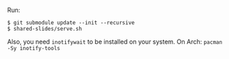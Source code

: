 Run:

```console
$ git submodule update --init --recursive
$ shared-slides/serve.sh
```

Also, you need `inotifywait` to be installed on your system. On Arch: `pacman -Sy inotify-tools`
